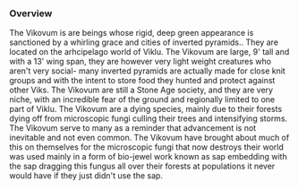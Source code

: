 
### Overview

The Vikovum is are beings whose rigid, deep green appearance is sanctioned by a whirling grace and cities of inverted pyramids..  They are located on the arhcipelago world of Viklu.   The Vikovum are large, 9' tall and with a 13' wing span, they are however very light weight creatures who aren't very social- many inverted pyramids are actually made for close knit groups and with the intent to store food they hunted and protect against other Viks.  The Vikovum are still a Stone Age society, and they are very niche, with an incredible fear of the ground and regionally limited to one part of Viklu.  The Vikovum are a dying species, mainly due to their forests dying off from microscopic fungi culling their trees and intensifying storms.  The Vikovum serve to many as a reminder that advancement is not inevitable and not even common.  The Vikovum have brought about much of this on themselves for the microscopic fungi that now destroys their world was used mainly in a form of bio-jewel work known as sap embedding with the sap dragging this fungus all over their forests at populations it never would have if they just didn't use the sap.  
